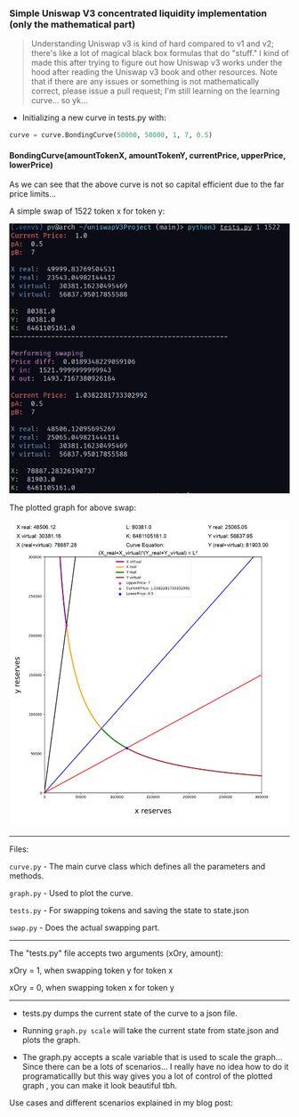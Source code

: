 ### Simple Uniswap V3 concentrated liquidity implementation (only the mathematical part)

> Understanding Uniswap v3 is kind of hard compared to v1 and v2; there's like a lot of magical black box formulas that do "stuff." I kind of made this after trying to figure out how Uniswap v3 works under the hood after 
 reading the Uniswap v3 book and other resources. Note that if there are any issues or something is not mathematically correct, please issue a pull request; I'm still learning on the learning curve... so yk...

- Initializing a new curve in tests.py with:

```python
curve = curve.BondingCurve(50000, 50000, 1, 7, 0.5)
```

#### BondingCurve(amountTokenX, amountTokenY, currentPrice, upperPrice, lowerPrice)

As we can see that the above curve is not so capital efficient due to the far price limits...

A simple swap of 1522 token x for token y:

<p float="left">
  <img src="https://github.com/pvnotpv/bonding-curve-plotter/blob/main/images/eqs.png?raw=true" width="700" />
</p>

The plotted graph for above swap:

<p float="left">
  <img src="https://github.com/pvnotpv/bonding-curve-plotter/blob/main/images/curve1.png?raw=true" width="800" />
</p>

---

Files:

```curve.py``` - The main curve class which defines all the parameters and methods.

```graph.py``` - Used to plot the curve.

```tests.py``` - For swapping tokens and saving the state to state.json

```swap.py``` - Does the actual swapping part.

---

The "tests.py" file accepts two arguments (xOry, amount):

xOry = 1, when swapping token y for token x

xOry = 0, when swapping token x for token y

---
- tests.py dumps the current state of the curve to a json file.

- Running ```graph.py scale``` will take the current state from state.json and plots the graph.

- The graph.py accepts a scale variable that is used to scale the graph... Since there can be a lots of scenarios... I really have no idea how to do it programaticallly but this way gives you a lot of control of the plotted graph , you can make it look beautiful tbh.

Use cases and different scenarios explained in my blog post: 
